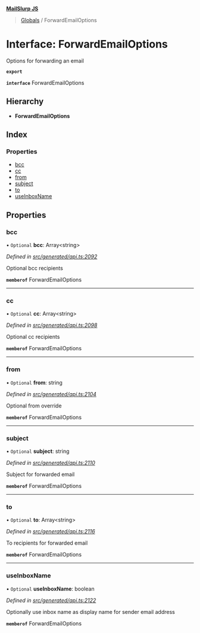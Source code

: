 **[MailSlurp JS](../README.md)**

> [Globals](../README.md) / ForwardEmailOptions

# Interface: ForwardEmailOptions

Options for forwarding an email

**`export`** 

**`interface`** ForwardEmailOptions

## Hierarchy

* **ForwardEmailOptions**

## Index

### Properties

* [bcc](forwardemailoptions.md#bcc)
* [cc](forwardemailoptions.md#cc)
* [from](forwardemailoptions.md#from)
* [subject](forwardemailoptions.md#subject)
* [to](forwardemailoptions.md#to)
* [useInboxName](forwardemailoptions.md#useinboxname)

## Properties

### bcc

• `Optional` **bcc**: Array\<string>

*Defined in [src/generated/api.ts:2092](https://github.com/mailslurp/mailslurp-client/blob/a8663d0/src/generated/api.ts#L2092)*

Optional bcc recipients

**`memberof`** ForwardEmailOptions

___

### cc

• `Optional` **cc**: Array\<string>

*Defined in [src/generated/api.ts:2098](https://github.com/mailslurp/mailslurp-client/blob/a8663d0/src/generated/api.ts#L2098)*

Optional cc recipients

**`memberof`** ForwardEmailOptions

___

### from

• `Optional` **from**: string

*Defined in [src/generated/api.ts:2104](https://github.com/mailslurp/mailslurp-client/blob/a8663d0/src/generated/api.ts#L2104)*

Optional from override

**`memberof`** ForwardEmailOptions

___

### subject

• `Optional` **subject**: string

*Defined in [src/generated/api.ts:2110](https://github.com/mailslurp/mailslurp-client/blob/a8663d0/src/generated/api.ts#L2110)*

Subject for forwarded email

**`memberof`** ForwardEmailOptions

___

### to

• `Optional` **to**: Array\<string>

*Defined in [src/generated/api.ts:2116](https://github.com/mailslurp/mailslurp-client/blob/a8663d0/src/generated/api.ts#L2116)*

To recipients for forwarded email

**`memberof`** ForwardEmailOptions

___

### useInboxName

• `Optional` **useInboxName**: boolean

*Defined in [src/generated/api.ts:2122](https://github.com/mailslurp/mailslurp-client/blob/a8663d0/src/generated/api.ts#L2122)*

Optionally use inbox name as display name for sender email address

**`memberof`** ForwardEmailOptions
